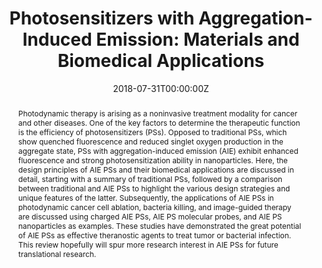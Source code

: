 ---
title: 'Photosensitizers with Aggregation-Induced Emission: Materials and Biomedical Applications'

# Authors
# If you created a profile for a user (e.g. the default `admin` user), write the username (folder name) here
# and it will be replaced with their full name and linked to their profile.
authors:
  - Fang Hu
  - Shidang Xu
  - Bin Liu*

# Author notes (optional)
author_notes:
  - 'Equal contribution'
  - 'Equal contribution'
  - 'Corresponding author'

date: '2018-07-31T00:00:00Z'
doi: '10.1002/adma.201801350'

# Schedule page publish date (NOT publication's date).
publishDate: '2018-11-08T00:00:00Z'

# Publication type.
# Accepts a single type but formatted as a YAML list (for Hugo requirements).
# Enter a publication type from the CSL standard.
publication_types: ['article-journal']

# Publication name and optional abbreviated publication name.
publication: In *Advanced Materials*
publication_short: In *Adv Mater.*

abstract: Photodynamic therapy is arising as a noninvasive treatment modality for cancer and other diseases. One of the key factors to determine the therapeutic function is the efficiency of photosensitizers (PSs). Opposed to traditional PSs, which show quenched fluorescence and reduced singlet oxygen production in the aggregate state, PSs with aggregation-induced emission (AIE) exhibit enhanced fluorescence and strong photosensitization ability in nanoparticles. Here, the design principles of AIE PSs and their biomedical applications are discussed in detail, starting with a summary of traditional PSs, followed by a comparison between traditional and AIE PSs to highlight the various design strategies and unique features of the latter. Subsequently, the applications of AIE PSs in photodynamic cancer cell ablation, bacteria killing, and image-guided therapy are discussed using charged AIE PSs, AIE PS molecular probes, and AIE PS nanoparticles as examples. These studies have demonstrated the great potential of AIE PSs as effective theranostic agents to treat tumor or bacterial infection. This review hopefully will spur more research interest in AIE PSs for future translational research.

# Summary. An optional shortened abstract.
summary: Photodynamic therapy is arising as a noninvasive treatment modality for cancer and other diseases. One of the key factors to determine the therapeutic function is the efficiency of photosensitizers (PSs). Opposed to traditional PSs, which show quenched fluorescence and reduced singlet oxygen production in the aggregate state, PSs with aggregation-induced emission (AIE) exhibit enhanced fluorescence and strong photosensitization ability in nanoparticles. Here, the design principles of AIE PSs and their biomedical applications are discussed in detail, starting with a summary of traditional PSs, followed by a comparison between traditional and AIE PSs to highlight the various design strategies and unique features of the latter. Subsequently, the applications of AIE PSs in photodynamic cancer cell ablation, bacteria killing, and image-guided therapy are discussed using charged AIE PSs, AIE PS molecular probes, and AIE PS nanoparticles as examples. These studies have demonstrated the great potential of AIE PSs as effective theranostic agents to treat tumor or bacterial infection. This review hopefully will spur more research interest in AIE PSs for future translational research.

tags: []

# Display this page in the Featured widget?
featured: true

# Custom links (uncomment lines below)
# links:
# - name: Custom Link
#   url: http://example.org

url_pdf: 'https://onlinelibrary.wiley.com/doi/epdf/10.1002/adma.201801350'
url_code: ''
url_dataset: ''
url_poster: ''
url_project: ''
url_slides: ''
url_source: ''
url_video: ''

# Featured image
# To use, add an image named `featured.jpg/png` to your page's folder.
image:
  caption: 'Image credit: [**Unsplash**](https://unsplash.com/photos/pLCdAaMFLTE)'
  focal_point: ''
  preview_only: false
---
